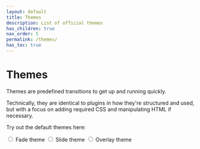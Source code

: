 ```yaml
---
layout: default
title: Themes
description: List of official themes
has_children: true
nav_order: 5
permalink: /themes/
has_toc: true
---
```


# Themes

Themes are predefined transitions to get up and running quickly.

Technically, they are identical to plugins in how they're structured and used, but with a focus on adding required CSS and manipulating HTML if necessary.

Try out the default themes here:

<div class="theme-selector">
    <label><input type="radio" name="theme" value="FadeTheme"> Fade theme</label>
    <label><input type="radio" name="theme" value="SlideTheme"> Slide theme</label>
    <label><input type="radio" name="theme" value="OverlayTheme"> Overlay theme</label>
</div>
